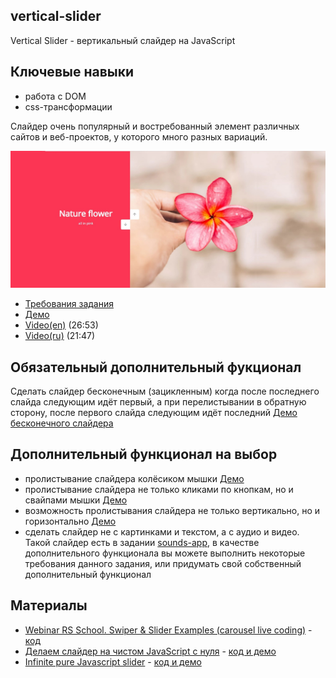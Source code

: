 ## vertical-slider

Vertical Slider - вертикальный слайдер на JavaScript

## Ключевые навыки

- работа с DOM
- css-трансформации

Слайдер очень популярный и востребованный элемент различных сайтов и веб-проектов, у которого много разных вариаций.

![](images/js30-3.jpg)

- [Требования задания](js30.md)
- [Демо](https://50projects50days.com/projects/double-vertical-slider/)
- [Video(en)](https://youtu.be/laNpbZISwjY) (26:53)
- [Video(ru)](https://youtu.be/uLlXx0KyS6k) (21:47)

## Обязательный дополнительный фукционал
Сделать слайдер бесконечным (зацикленным) когда после последнего слайда следующим идёт первый, а при перелистывании в обратную сторону, после первого слайда следующим идёт последний [Демо бесконечного слайдера](https://codepen.io/atulb29007/full/LzPgaE)

## Дополнительный функционал на выбор
- пролистывание слайдера колёсиком мышки [Демо](https://codepen.io/suez/full/gadLre)
- пролистывание слайдера не только кликами по кнопкам, но и свайпами мышки [Демо](https://codepen.io/mrspok407/full/bwLwvL)
- возможность пролистывания слайдера не только вертикально, но и горизонтально [Демо](https://codepen.io/simonpatrat/full/zeGYdo)
- сделать слайдер не с картинками и текстом, а с аудио и видео. Такой слайдер есть в задании [sounds-app](https://rolling-scopes-school.github.io/stage0/#/stage1/tasks/js-projects/sounds-app), в качестве дополнительного функционала вы можете выполнить некоторые требования данного задания, или придумать свой собственный дополнительный функционал

## Материалы
- [Webinar RS School. Swiper & Slider Examples (carousel live coding)](https://youtu.be/rkz6LURkbBw) - [код](https://www.dropbox.com/s/0g5c0qz69keig6s/carusel-swiper.zip?dl=0)
- [Делаем слайдер на чистом JavaScript с нуля](https://youtu.be/K3E1OfQuJ0Q) - [код и демо](https://github.com/Eremeow138/wayup-slider-js)
- [Infinite pure Javascript slider](https://medium.com/@claudiaconceic/infinite-plain-javascript-slider-click-and-touch-events-540c8bd174f2) - [код и демо](https://codepen.io/cconceicao/pen/PBQawy)